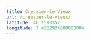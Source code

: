 ```yaml
---
title: Creuzier-le-Vieux
url: /creuzier-le-vieux/
latitude: 46.1593352
longitude: 3.4382924000000004
---
```

